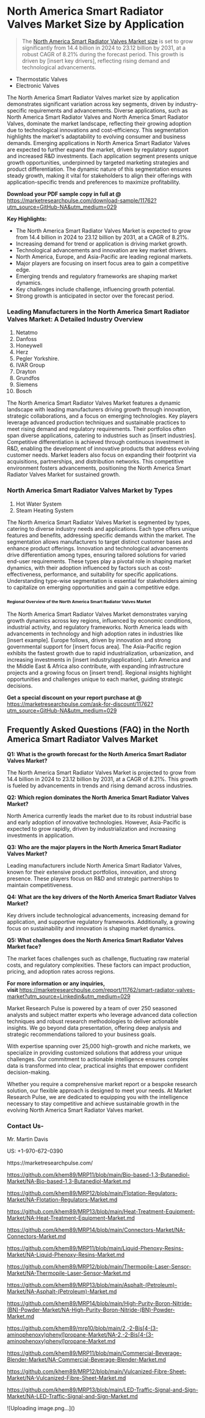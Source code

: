 <h1>North America Smart Radiator Valves Market&nbsp;Size by Application</h1><blockquote><p>The <a href="https://marketresearchpulse.com/download-sample/11762?utm_source=GitHub-NA&amp;utm_medium=029">North America Smart Radiator Valves Market size</a> is set to grow significantly from 14.4 billion in 2024 to 23.12 billion by 2031, at a robust CAGR of 8.21% during the forecast period. This growth is driven by [insert key drivers], reflecting rising demand and technological advancements.</p></blockquote><ul><li>Thermostatic Valves<li> Electronic Valves</li></ul><p>The North America Smart Radiator Valves market size by application demonstrates significant variation across key segments, driven by industry-specific requirements and advancements. Diverse applications, such as North America Smart Radiator Valves and North America Smart Radiator Valves, dominate the market landscape, reflecting their growing adoption due to technological innovations and cost-efficiency. This segmentation highlights the market's adaptability to evolving consumer and business demands. Emerging applications in North America Smart Radiator Valves are expected to further expand the market, driven by regulatory support and increased R&D investments. Each application segment presents unique growth opportunities, underpinned by targeted marketing strategies and product differentiation. The dynamic nature of this segmentation ensures steady growth, making it vital for stakeholders to align their offerings with application-specific trends and preferences to maximize profitability.</p><p><strong>Download your PDF sample copy in full at @ </strong><a href="https://marketresearchpulse.com/download-sample/11762?utm_source=GitHub-NA&amp;utm_medium=029">https://marketresearchpulse.com/download-sample/11762?utm_source=GitHub-NA&amp;utm_medium=029</a></p><p><strong>Key Highlights: </strong></p><ul><li>The North America Smart Radiator Valves Market is expected to grow from 14.4 billion in 2024 to 23.12 billion by 2031, at a CAGR of 8.21%.</li><li>Increasing demand for trend or application is driving market growth.</li><li>Technological advancements and innovation are key market drivers.</li><li>North America, Europe, and Asia-Pacific are leading regional markets.</li><li>Major players are focusing on insert focus area to gain a competitive edge.</li><li>Emerging trends and regulatory frameworks are shaping market dynamics.</li><li>Key challenges include challenge, influencing growth potential.</li><li>Strong growth is anticipated in sector over the forecast period.</li></ul><h3>Leading Manufacturers in the North America Smart Radiator Valves Market: A Detailed Industry Overview</h3><ol><li>Netatmo</li><li>Danfoss</li><li>Honeywell</li><li>Herz</li><li>Pegler Yorkshire.</li><li>IVAR Group</li><li>Drayton</li><li>Grundfos</li><li>Siemens</li><li>Bosch</li></ol><div class="flex max-w-full flex-col flex-grow"><div class="min-h-8 text-message flex w-full flex-col items-end gap-2 whitespace-normal break-words [.text-message+&amp;]:mt-5" dir="auto" data-message-author-role="assistant" data-message-id="fd8432e4-4910-450d-b182-61b7bfb0a01f" data-message-model-slug="gpt-4o"><div class="flex w-full flex-col gap-1 empty:hidden first:pt-[3px]"><div class="markdown prose w-full break-words dark:prose-invert light"><p>The North America Smart Radiator Valves Market features a dynamic landscape with leading manufacturers driving growth through innovation, strategic collaborations, and a focus on emerging technologies. Key players leverage advanced production techniques and sustainable practices to meet rising demand and regulatory requirements. Their portfolios often span diverse applications, catering to industries such as [insert industries]. Competitive differentiation is achieved through continuous investment in R&amp;D, enabling the development of innovative products that address evolving customer needs. Market leaders also focus on expanding their footprint via acquisitions, partnerships, and distribution networks. This competitive environment fosters advancements, positioning the North America Smart Radiator Valves Market for sustained growth.</p></div></div></div></div><h3>North America Smart Radiator Valves Market by Types</h3><ol><li>Hot Water System<li> Steam Heating System</li></ol><div class="flex max-w-full flex-col flex-grow"><div class="min-h-8 text-message flex w-full flex-col items-end gap-2 whitespace-normal break-words [.text-message+&amp;]:mt-5" dir="auto" data-message-author-role="assistant" data-message-id="084470be-0bb7-4664-bddf-5156b4f41249" data-message-model-slug="gpt-4o-mini"><div class="flex w-full flex-col gap-1 empty:hidden first:pt-[3px]"><div class="markdown prose w-full break-words dark:prose-invert light"><p>The North America Smart Radiator Valves Market is segmented by types, catering to diverse industry needs and applications. Each type offers unique features and benefits, addressing specific demands within the market. The segmentation allows manufacturers to target distinct customer bases and enhance product offerings. Innovation and technological advancements drive differentiation among types, ensuring tailored solutions for varied end-user requirements. These types play a pivotal role in shaping market dynamics, with their adoption influenced by factors such as cost-effectiveness, performance, and suitability for specific applications. Understanding type-wise segmentation is essential for stakeholders aiming to capitalize on emerging opportunities and gain a competitive edge.</p></div></div></div></div><h3><span style="font-size: 11px;">Regional Overview of the North America Smart Radiator Valves Market</span></h3><div class="flex max-w-full flex-col flex-grow"><div class="min-h-8 text-message flex w-full flex-col items-end gap-2 whitespace-normal break-words [.text-message+&amp;]:mt-5" dir="auto" data-message-author-role="assistant" data-message-id="e9038762-ce64-4e30-91c9-9bd413514231" data-message-model-slug="gpt-4o-mini"><div class="flex w-full flex-col gap-1 empty:hidden first:pt-[3px]"><div class="markdown prose w-full break-words dark:prose-invert light"><p>The North America Smart Radiator Valves Market demonstrates varying growth dynamics across key regions, influenced by economic conditions, industrial activity, and regulatory frameworks. North America leads with advancements in technology and high adoption rates in industries like [insert example]. Europe follows, driven by innovation and strong governmental support for [insert focus area]. The Asia-Pacific region exhibits the fastest growth due to rapid industrialization, urbanization, and increasing investments in [insert industry/application]. Latin America and the Middle East &amp; Africa also contribute, with expanding infrastructure projects and a growing focus on [insert trend]. Regional insights highlight opportunities and challenges unique to each market, guiding strategic decisions.</p></div></div></div></div><p><strong>Get a special discount on your report purchase at @ </strong><a href="https://marketresearchpulse.com/ask-for-discount/11762?utm_source=GitHub-NA&amp;utm_medium=029">https://marketresearchpulse.com/ask-for-discount/11762?utm_source=GitHub-NA&amp;utm_medium=029</a></p><h2>Frequently Asked Questions (FAQ) in the North America Smart Radiator Valves Market</h2><p><strong>Q1: What is the growth forecast for the North America Smart Radiator Valves Market?</strong></p><p>The North America Smart Radiator Valves Market is projected to grow from 14.4 billion in 2024 to 23.12 billion by 2031, at a CAGR of 8.21%. This growth is fueled by advancements in trends and rising demand across industries.</p><p><strong>Q2: Which region dominates the North America Smart Radiator Valves Market?</strong></p><p>North America currently leads the market due to its robust industrial base and early adoption of innovative technologies. However, Asia-Pacific is expected to grow rapidly, driven by industrialization and increasing investments in application.</p><p><strong>Q3: Who are the major players in the North America Smart Radiator Valves Market?</strong></p><p>Leading manufacturers include North America Smart Radiator Valves, known for their extensive product portfolios, innovation, and strong presence. These players focus on R&amp;D and strategic partnerships to maintain competitiveness.</p><p><strong>Q4: What are the key drivers of the North America Smart Radiator Valves Market?</strong></p><p>Key drivers include technological advancements, increasing demand for application, and supportive regulatory frameworks. Additionally, a growing focus on sustainability and innovation is shaping market dynamics.</p><p><strong>Q5: What challenges does the North America Smart Radiator Valves Market face?</strong></p><p>The market faces challenges such as challenge, fluctuating raw material costs, and regulatory complexities. These factors can impact production, pricing, and adoption rates across regions.</p><p><strong>For more information or any inquiries, visit&nbsp;</strong><a href="https://marketresearchpulse.com/report/11762/smart-radiator-valves-market?utm_source=Linkedin&utm_medium=029">https://marketresearchpulse.com/report/11762/smart-radiator-valves-market?utm_source=Linkedin&utm_medium=029</a></p><p>Market Research Pulse is powered by a team of over 250 seasoned analysts and subject matter experts who leverage advanced data collection techniques and robust research methodologies to deliver actionable insights. We go beyond data presentation, offering deep analysis and strategic recommendations tailored to your business goals.</p><p>With expertise spanning over 25,000 high-growth and niche markets, we specialize in providing customized solutions that address your unique challenges. Our commitment to actionable intelligence ensures complex data is transformed into clear, practical insights that empower confident decision-making.</p><p>Whether you require a comprehensive market report or a bespoke research solution, our flexible approach is designed to meet your needs. At Market Research Pulse, we are dedicated to equipping you with the intelligence necessary to stay competitive and achieve sustainable growth in the evolving North America Smart Radiator Valves market.</p><h3><strong>Contact Us-</strong></h3><p>Mr. Martin Davis</p><p>US: +1-970-672-0390</p><p>https://marketresearchpulse.com/</p><p><a href="https://github.com/khem89/MRP11/blob/main/Bio-based-1,3-Butanediol-Market/NA-Bio-based-1,3-Butanediol-Market.md">https://github.com/khem89/MRP11/blob/main/Bio-based-1,3-Butanediol-Market/NA-Bio-based-1,3-Butanediol-Market.md</a></p><p><a href="https://github.com/khem89/MRP12/blob/main/Flotation-Regulators-Market/NA-Flotation-Regulators-Market.md">https://github.com/khem89/MRP12/blob/main/Flotation-Regulators-Market/NA-Flotation-Regulators-Market.md</a></p><p><a href="https://github.com/khem89/MRP13/blob/main/Heat-Treatment-Equipment-Market/NA-Heat-Treatment-Equipment-Market.md">https://github.com/khem89/MRP13/blob/main/Heat-Treatment-Equipment-Market/NA-Heat-Treatment-Equipment-Market.md</a></p><p><a href="https://github.com/khem89/MRP14/blob/main/Connectors-Market/NA-Connectors-Market.md">https://github.com/khem89/MRP14/blob/main/Connectors-Market/NA-Connectors-Market.md</a></p><p><a href="https://github.com/khem89/MRP11/blob/main/Liquid-Phenoxy-Resins-Market/NA-Liquid-Phenoxy-Resins-Market.md">https://github.com/khem89/MRP11/blob/main/Liquid-Phenoxy-Resins-Market/NA-Liquid-Phenoxy-Resins-Market.md</a></p><p><a href="https://github.com/khem89/MRP12/blob/main/Thermopile-Laser-Sensor-Market/NA-Thermopile-Laser-Sensor-Market.md">https://github.com/khem89/MRP12/blob/main/Thermopile-Laser-Sensor-Market/NA-Thermopile-Laser-Sensor-Market.md</a></p><p><a href="https://github.com/khem89/MRP13/blob/main/Asphalt-(Petroleum)-Market/NA-Asphalt-(Petroleum)-Market.md">https://github.com/khem89/MRP13/blob/main/Asphalt-(Petroleum)-Market/NA-Asphalt-(Petroleum)-Market.md</a></p><p><a href="https://github.com/khem89/MRP14/blob/main/High-Purity-Boron-Nitride-(BN)-Powder-Market/NA-High-Purity-Boron-Nitride-(BN)-Powder-Market.md">https://github.com/khem89/MRP14/blob/main/High-Purity-Boron-Nitride-(BN)-Powder-Market/NA-High-Purity-Boron-Nitride-(BN)-Powder-Market.md</a></p><p><a href="https://github.com/khem89/mrp10/blob/main/2,-2-Bis[4-(3-aminophenoxy)phenyl]propane-Market/NA-2,-2-Bis[4-(3-aminophenoxy)phenyl]propane-Market.md">https://github.com/khem89/mrp10/blob/main/2,-2-Bis[4-(3-aminophenoxy)phenyl]propane-Market/NA-2,-2-Bis[4-(3-aminophenoxy)phenyl]propane-Market.md</a></p><p><a href="https://github.com/khem89/MRP11/blob/main/Commercial-Beverage-Blender-Market/NA-Commercial-Beverage-Blender-Market.md">https://github.com/khem89/MRP11/blob/main/Commercial-Beverage-Blender-Market/NA-Commercial-Beverage-Blender-Market.md</a></p><p><a href="https://github.com/khem89/MRP12/blob/main/Vulcanized-Fibre-Sheet-Market/NA-Vulcanized-Fibre-Sheet-Market.md">https://github.com/khem89/MRP12/blob/main/Vulcanized-Fibre-Sheet-Market/NA-Vulcanized-Fibre-Sheet-Market.md</a></p><p><a href="https://github.com/khem89/MRP13/blob/main/LED-Traffic-Signal-and-Sign-Market/NA-LED-Traffic-Signal-and-Sign-Market.md">https://github.com/khem89/MRP13/blob/main/LED-Traffic-Signal-and-Sign-Market/NA-LED-Traffic-Signal-and-Sign-Market.md</a></p>
![Uploading image.png…]()
